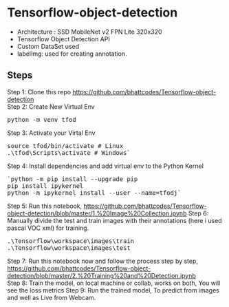 # Tensorflow-object-detection

- Architecture : SSD MobileNet v2 FPN Lite 320x320
- Tensorflow Object Detection API
- Custom DataSet used
- labelImg: used for creating annotation.

## Steps

Step 1: Clone this repo https://github.com/bhattcodes/Tensorflow-object-detection </br>
Step 2: Create New Virtual Env</br>
<pre>python -m venv tfod</pre>
Step 3: Activate your Virtal Env</br>
<pre>source tfod/bin/activate # Linux
.\tfod\Scripts\activate # Windows` </pre>
Step 4: Install dependencies and add virtual env to the Python Kernel</br>
<pre>`python -m pip install --upgrade pip
pip install ipykernel
python -m ipykernel install --user --name=tfodj`</pre>
Step 5: Run this notebook, https://github.com/bhattcodes/Tensorflow-object-detection/blob/master/1.%20Image%20Collection.ipynb
Step 6: Manually divide the test and train images with their annotations (here i used pascal VOC xml) for training.</br>
<pre>.\Tensorflow\workspace\images\train
.\Tensorflow\workspace\images\test</br></pre>
Step 7: Run this notebook now and follow the process step by step, https://github.com/bhattcodes/Tensorflow-object-detection/blob/master/2.%20Training%20and%20Detection.ipynb</br>
Step 8: Train the model, on local machine or collab, works on both, You will see the loss metrics
Step 9: Run the trained model, To predict from images and well as Live from Webcam.
